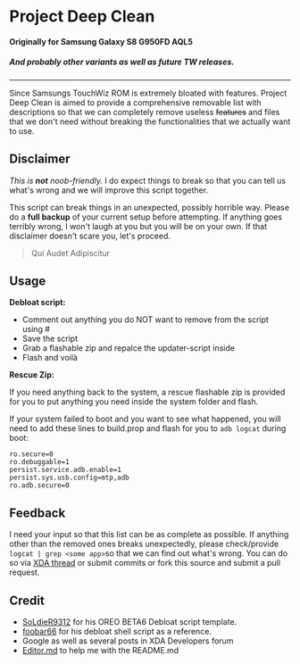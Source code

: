 # Project Deep Clean
#### Originally for Samsung Galaxy S8 G950FD AQL5 
##### And probably other variants as well as future TW releases.

------------


Since Samsungs TouchWiz ROM is extremely bloated with features. Project Deep Clean is aimed to provide a comprehensive removable list with descriptions so that we can completely remove useless ~~features~~ and files that we don't need without breaking the functionalities that we actually want to use.

## Disclaimer
*This is **not** noob-friendly.* I do expect things to break so that you can tell us what's wrong and we will improve this script together.

This script can break things in an unexpected, possibly horrible way. Please do a **full backup** of your current setup before attempting. If anything goes terribly wrong, I won't laugh at you but you will be on your own.
If that disclaimer doesn't scare you, let's proceed.

> Qui Audet Adipiscitur

## Usage
**Debloat script:**
- Comment out anything you do NOT want to remove from the script using #
- Save the script
- Grab a flashable zip and repalce the updater-script inside
- Flash and voilà

**Rescue Zip:**

If you need anything back to the system, a rescue flashable zip is provided for you to put anything you need inside the system folder and flash.

If your system failed to boot and you want to see what happened, you will need to add these lines to build.prop and flash for you to `adb logcat` during boot:

```shell
ro.secure=0
ro.debuggable=1
persist.service.adb.enable=1
persist.sys.usb.config=mtp,adb
ro.adb.secure=0
```

## Feedback
I need your input so that this list can be as complete as possible. If anything other than the removed ones breaks unexpectedly, please check/provide `logcat | grep <some app>`so that we can find out what's wrong. You can do so via [XDA thread](https://forum.xda-developers.com/galaxy-s8/samsung-galaxy-s8--s8-cross-device-development/zip-project-deep-clean-actually-t3743184 "XDA thread") or submit commits or fork this source and submit a pull request.

## Credit
- [SoLdieR9312](https://forum.xda-developers.com/member.php?u=4860093 "SoLdieR9312") for his OREO BETA6 Debloat script template.
- [foobar66](https://forum.xda-developers.com/member.php?u=3463514 "foobar66") for his debloat shell script as a reference.
- Google as well as several posts in XDA Developers forum
- [Editor.md](https://pandao.github.io/editor.md/ "Editor.md") to help me with the README.md
